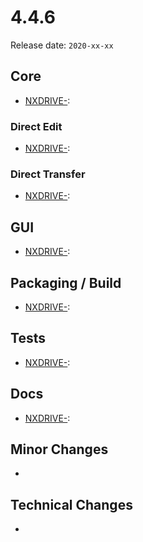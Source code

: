 # 4.4.6

Release date: `2020-xx-xx`

## Core

- [NXDRIVE-](https://jira.nuxeo.com/browse/NXDRIVE-):

### Direct Edit

- [NXDRIVE-](https://jira.nuxeo.com/browse/NXDRIVE-):

### Direct Transfer

- [NXDRIVE-](https://jira.nuxeo.com/browse/NXDRIVE-):

## GUI

- [NXDRIVE-](https://jira.nuxeo.com/browse/NXDRIVE-):

## Packaging / Build

- [NXDRIVE-](https://jira.nuxeo.com/browse/NXDRIVE-):

## Tests

- [NXDRIVE-](https://jira.nuxeo.com/browse/NXDRIVE-):

## Docs

- [NXDRIVE-](https://jira.nuxeo.com/browse/NXDRIVE-):

## Minor Changes

-

## Technical Changes

-
